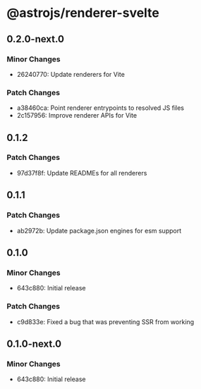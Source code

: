 # @astrojs/renderer-svelte

## 0.2.0-next.0

### Minor Changes

- 26240770: Update renderers for Vite

### Patch Changes

- a38460ca: Point renderer entrypoints to resolved JS files
- 2c157956: Improve renderer APIs for Vite

## 0.1.2

### Patch Changes

- 97d37f8f: Update READMEs for all renderers

## 0.1.1

### Patch Changes

- ab2972b: Update package.json engines for esm support

## 0.1.0

### Minor Changes

- 643c880: Initial release

### Patch Changes

- c9d833e: Fixed a bug that was preventing SSR from working

## 0.1.0-next.0

### Minor Changes

- 643c880: Initial release
